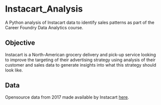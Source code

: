 # Instacart_Analysis
A Python analysis of Instacart data to identify sales patterns as part of the Career Foundry Data Analytics course.
## Objective
Instacart is a North-American grocery delivery and pick-up service looking to improve the targeting of their advertising strategy using analysis of their customer and sales data to generate insights into what this strategy should look like.
## Data
Opensource data from 2017 made available by Instacart [here](https://www.instacart.com/datasets/grocery-shopping-2017).
